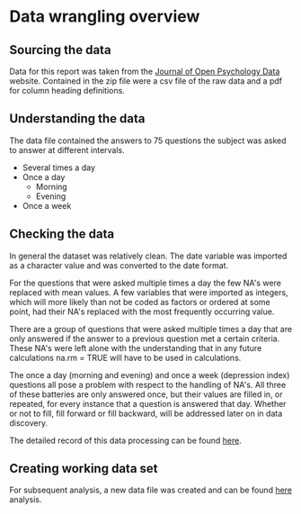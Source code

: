 # Data wrangling overview

## Sourcing the data

Data for this report was taken from the [Journal of Open Psychology Data](https://openpsychologydata.metajnl.com/articles/10.5334/jopd.29/) website.
Contained in the zip file were a csv file of the raw data and a pdf for column heading definitions.

## Understanding the data

The data file contained the answers to 75 questions the subject was asked 
to answer at different intervals. 

* Several times a day
* Once a day
  + Morning
  + Evening
* Once a week

## Checking the data

In general the dataset was relatively clean. The date variable was imported as a character value and was converted to the date format.

For the questions that were asked multiple times a day the few NA's were replaced with mean values. A few variables that were imported as integers, which will more likely than not be coded as factors or ordered at some point, had their NA's replaced with the most frequently occurring value. 

There are a group of questions that were asked multiple times a day that are only answered if the answer to a previous question met a certain criteria. These NA's were left alone with the understanding that in any future calculations na.rm = TRUE will have to be used in calculations.

The once a day (morning and evening) and once a week (depression index) questions all pose a problem with respect to the handling of NA's. All three of these batteries are only answered once, but their values are filled in, or repeated, for every instance that a question is answered that day. Whether or not to fill, fill forward or fill backward, will be addressed later on in data discovery.

The detailed record of this data processing can be found
[here](Data_Wrangling_-_Working.md).

## Creating working data set

For subsequent analysis, a new data file was created and can be found [here](ESMdata_clean.csv)
analysis. 

